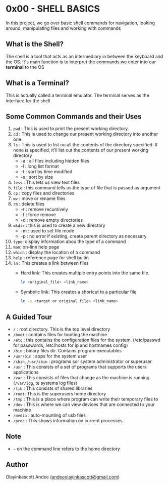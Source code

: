 # 0x00 - SHELL BASICS
In this project, we go over basic shell commands for navigation, looking around, manipulating files and working with commands

## What is the Shell?
The shell is a tool that acts as an intermediary in between the keyboard and the OS. It's main function is to interpret the commands we enter into our **terminal** to the OS
## What is a Terminal?
This is actually called a terminal emulator. The terminal serves as the interface for the shell

## Some Common Commands and their Uses
1. `pwd` : This is used to print the present working directory.
2. `cd` : This is used to change our present working directory into another one
3. `ls` : This is used to list ou all the contents of the directory specified. If none is specified, it'll list out the contents of our present working directory
   * -a : all files including hidden files
   * -l : long list format
   * -t : sort by time modified
   * -s : sort by size
4. `less` : This lets us view text files
5. `file` : this command tells us the type of file that is passed as argument
6. `cp` : copy files and directories
7. `mv` : move or rename files
8. `rm` : delete files
    * -r : remove recursively
    * -f : force remove
    * -d : remove empty directories
9. `mkdir` : this is used to create a new directory
    * -m : used to set file mode
    * -p : no error if existing, create parent directory as necessary
10. `type`: display information abou the type of a command
11. `man`: on-line help page
12. `which` : display the location of a command
13. `help` : reference page for shell buitin
14. `ln` : This creates a link between files
    * Hard link: This creates multiple entry points into the same file.

      ```bash
      ln <original_file> <link_name>
      ```
    * Symbolic link: This creates a shortcut to a particular file

      ```bash
      ln -s <target or original file> <link_name>
      ```
  ## A Guided Tour
  * `/` : root directory. This is the top level directory
  * `/boot` : contains files for booting the machine
  *  `/etc` : this contains the configuration files for the system. (/etc/passwd for passwords, /etc/hosts for ip and hostnames config)
  *  `/bin` : binary files dir. Contains program executables
  *  `/usr/bin` : apps for the system user
  *  `/sbin`, `/usr/sbin` : programs sor system administrator or superuser
  *  `/usr` : This consists of a set of programs that supports the users applications
  *  `/var` : This consists of files that change as the machine is running (`/var/log`, te systems log files)
  *  `/lib` : This consists of shared libraries
  *  `/root`: This is the superusers home directory
  *  `/tmp` : This is a place where program can write their temporary files to
  *  `/dev` : This is where we can view devices that are connected to your machine
  *  `/media` : auto-mounting of usb files
  *  `/proc` : This shows information on current processes


## Note
* `~` on the command line refers to the home directory

## Author
Olayinkascott Andee (andeeolayinkascott@gmail.com)
